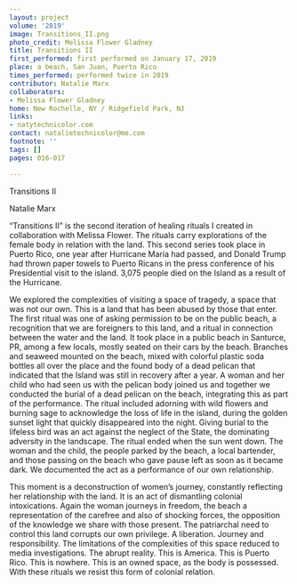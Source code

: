 ```yaml
---
layout: project
volume: '2019'
image: Transitions_II.png
photo_credit: Melissa Flower Gladney
title: Transitions II
first_performed: first performed on January 17, 2019
place: a beach, San Juan, Puerto Rico
times_performed: performed twice in 2019
contributor: Natalie Marx
collaborators:
- Melissa Flower Gladney
home: New Rochelle, NY / Ridgefield Park, NJ
links:
- natytechnicolor.com
contact: natalietechnicolor@me.com
footnote: ''
tags: []
pages: 016-017

---
```


Transitions II

Natalie Marx

“Transitions II” is the second iteration of healing rituals I created in collaboration with Melissa Flower. The rituals carry explorations of the female body in relation with the land. This second series took place in Puerto Rico, one year after Hurricane María had passed, and Donald Trump had thrown paper towels to Puerto Ricans in the press conference of his Presidential visit to the island. 3,075 people died on the Island as a result of the Hurricane.

We explored the complexities of visiting a space of tragedy, a space that was not our own. This is a land that has been abused by those that enter. The first ritual was one of asking permission to be on the public beach, a recognition that we are foreigners to this land, and a ritual in connection between the water and the land. It took place in a public beach in Santurce, PR, among a few locals, mostly seated on their cars by the beach. Branches and seaweed mounted on the beach, mixed with colorful plastic soda bottles all over the place and the found body of a dead pelican that indicated that the Island was still in recovery after a year. A woman and her child who had seen us with the pelican body joined us and together we conducted the burial of a dead pelican on the beach, integrating this as part of the performance. The ritual included adorning with wild flowers and burning sage to acknowledge the loss of life in the island, during the golden sunset light that quickly disappeared into the night. Giving burial to the lifeless bird was an act against the neglect of the State, the dominating adversity in the landscape. The ritual ended when the sun went down. The woman and the child, the people parked by the beach, a local bartender, and those passing on the beach who gave pause left as soon as it became dark. We documented the act as a performance of our own relationship.

This moment is a deconstruction of women’s journey, constantly reflecting her relationship with the land. It is an act of dismantling colonial intoxications. Again the woman journeys in freedom, the beach a representation of the carefree and also of shocking forces, the opposition of the knowledge we share with those present. The patriarchal need to control this land corrupts our own privilege. A liberation. Journey and responsibility. The limitations of the complexities of this space reduced to media investigations. The abrupt reality. This is America. This is Puerto Rico. This is nowhere. This is an owned space, as the body is possessed. With these rituals we resist this form of colonial relation.
